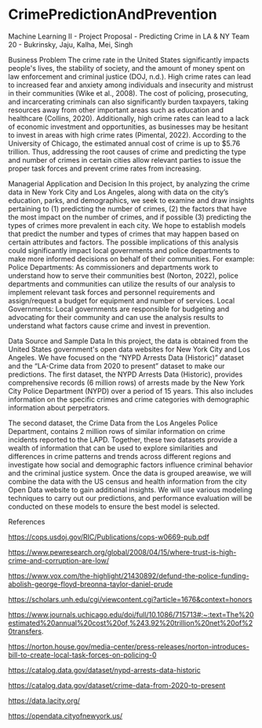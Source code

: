 # CrimePredictionAndPrevention

Machine Learning II - Project Proposal - Predicting Crime in LA & NY
Team 20 - Bukrinsky, Jaju, Kalha, Mei, Singh

Business Problem
The crime rate in the United States significantly impacts people's lives, the stability of society, and the amount of money spent on law enforcement and criminal justice (DOJ, n.d.). High crime rates can lead to increased fear and anxiety among individuals and insecurity and mistrust in their communities (Wike et al., 2008). The cost of policing, prosecuting, and incarcerating criminals can also significantly burden taxpayers, taking resources away from other important areas such as education and healthcare (Collins, 2020). Additionally, high crime rates can lead to a lack of economic investment and opportunities, as businesses may be hesitant to invest in areas with high crime rates (Pimental, 2022). According to the University of Chicago, the estimated annual cost of crime is up to $5.76 trillion. Thus, addressing the root causes of crime and predicting the type and number of crimes in certain cities allow relevant parties to issue the proper task forces and prevent crime rates from increasing.


Managerial Application and Decision
In this project, by analyzing the crime data in New York City and Los Angeles, along with data on the city’s education, parks, and demographics, we seek to examine and draw insights pertaining to (1) predicting the number of crimes, (2) the factors that have the most impact on the number of crimes, and if possible (3) predicting the types of crimes more prevalent in each city. We hope to establish models that predict the number and types of crimes that may happen based on certain attributes and factors. The possible implications of this analysis could significantly impact local governments and police departments to make more informed decisions on behalf of their communities. For example:
Police Departments: As commissioners and departments work to understand how to serve their communities best (Norton, 2022), police departments and communities can utilize the results of our analysis to implement relevant task forces and personnel requirements and assign/request a budget for equipment and number of services.
Local Governments: Local governments are responsible for budgeting and advocating for their community and can use the analysis results to understand what factors cause crime and invest in prevention. 

Data Source and Sample Data 
In this project, the data is obtained from the United States government's open data websites for New York City and Los Angeles. We have focused on the “NYPD Arrests Data (Historic)” dataset and the “LA-Crime data from 2020 to present” dataset to make our predictions.
The first dataset, the NYPD Arrests Data (Historic), provides comprehensive records (6 million rows) of arrests made by the New York City Police Department (NYPD) over a period of 15 years. This also includes information on the specific crimes and crime categories with demographic information about perpetrators.


The second dataset, the Crime Data from the Los Angeles Police Department, contains 2 million rows of similar information on crime incidents reported to the LAPD.
Together, these two datasets provide a wealth of information that can be used to explore similarities and differences in crime patterns and trends across different regions and investigate how social and demographic factors influence criminal behavior and the criminal justice system. Once the data is grouped areawise, we will combine the data with the US census and health information from the city Open Data website to gain additional insights.
We will use various modeling techniques to carry out our predictions, and performance evaluation will be conducted on these models to ensure the best model is selected. 


References

https://cops.usdoj.gov/RIC/Publications/cops-w0669-pub.pdf

https://www.pewresearch.org/global/2008/04/15/where-trust-is-high-crime-and-corruption-are-low/

https://www.vox.com/the-highlight/21430892/defund-the-police-funding-abolish-george-floyd-breonna-taylor-daniel-prude

https://scholars.unh.edu/cgi/viewcontent.cgi?article=1676&context=honors

https://www.journals.uchicago.edu/doi/full/10.1086/715713#:~:text=The%20estimated%20annual%20cost%20of,%243.92%20trillion%20net%20of%20transfers.

https://norton.house.gov/media-center/press-releases/norton-introduces-bill-to-create-local-task-forces-on-policing-0

https://catalog.data.gov/dataset/nypd-arrests-data-historic

https://catalog.data.gov/dataset/crime-data-from-2020-to-present

https://data.lacity.org/


https://opendata.cityofnewyork.us/
